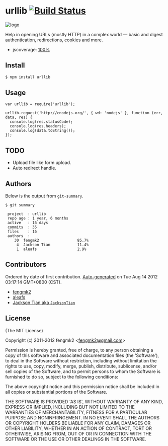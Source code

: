 # urllib [![Build Status](https://secure.travis-ci.org/TBEDP/urllib.png?branch=master)](http://travis-ci.org/TBEDP/urllib)

![logo](https://raw.github.com/TBEDP/urllib/master/logo.png)

Help in opening URLs (mostly HTTP) in a complex world — basic and digest authentication, redirections, cookies and more.

* jscoverage: [100%](http://fengmk2.github.com/coverage/urllib.html)

## Install

```bash
$ npm install urllib
```

## Usage

```
var urllib = require('urllib');

urllib.request('http://cnodejs.org/', { wd: 'nodejs' }, function (err, data, res) {
  console.log(res.statusCode);
  console.log(res.headers);
  console.log(data.toString());
});
```

## TODO

* Upload file like form upload.
* Auto redirect handle.

## Authors

Below is the output from `git-summary`.

```
$ git summary 

 project  : urllib
 repo age : 1 year, 6 months
 active   : 16 days
 commits  : 35
 files    : 16
 authors  : 
    30  fengmk2                 85.7%
     4  Jackson Tian            11.4%
     1  aleafs                  2.9%
```

## Contributors
Ordered by date of first contribution.
[Auto-generated](http://github.com/dtrejo/node-authors) on Tue Aug 14 2012 03:17:14 GMT+0800 (CST).

- [fengmk2](http://fengmk2.github.com)
- [aleafs](https://github.com/aleafs)
- [Jackson Tian aka `JacksonTian`](https://github.com/JacksonTian)

## License 

(The MIT License)

Copyright (c) 2011-2012 fengmk2 &lt;fengmk2@gmail.com&gt;

Permission is hereby granted, free of charge, to any person obtaining
a copy of this software and associated documentation files (the
'Software'), to deal in the Software without restriction, including
without limitation the rights to use, copy, modify, merge, publish,
distribute, sublicense, and/or sell copies of the Software, and to
permit persons to whom the Software is furnished to do so, subject to
the following conditions:

The above copyright notice and this permission notice shall be
included in all copies or substantial portions of the Software.

THE SOFTWARE IS PROVIDED 'AS IS', WITHOUT WARRANTY OF ANY KIND,
EXPRESS OR IMPLIED, INCLUDING BUT NOT LIMITED TO THE WARRANTIES OF
MERCHANTABILITY, FITNESS FOR A PARTICULAR PURPOSE AND NONINFRINGEMENT.
IN NO EVENT SHALL THE AUTHORS OR COPYRIGHT HOLDERS BE LIABLE FOR ANY
CLAIM, DAMAGES OR OTHER LIABILITY, WHETHER IN AN ACTION OF CONTRACT,
TORT OR OTHERWISE, ARISING FROM, OUT OF OR IN CONNECTION WITH THE
SOFTWARE OR THE USE OR OTHER DEALINGS IN THE SOFTWARE.
